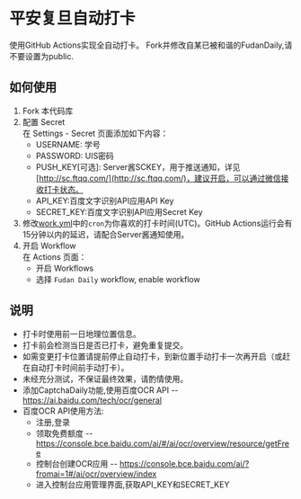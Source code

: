 # 平安复旦自动打卡

使用GitHub Actions实现全自动打卡。
Fork并修改自某已被和谐的FudanDaily,请不要设置为public.

## 如何使用
1. Fork 本代码库
2. 配置 Secret  
   在 Settings - Secret 页面添加如下内容：
   - USERNAME: 学号
   - PASSWORD: UIS密码
   - PUSH_KEY[可选]: Server酱SCKEY，用于推送通知，详见[http://sc.ftqq.com/](http://sc.ftqq.com/)，建议开启，可以通过微信接收打卡状态。
   - API_KEY:百度文字识别API应用API Key
   - SECRET_KEY:百度文字识别API应用Secret Key
3. 修改[work.yml](./.github/workflow/work.yml)中的`cron`为你喜欢的打卡时间(UTC)。GitHub Actions运行会有15分钟以内的延迟，请配合Server酱通知使用。
4. 开启 Workflow  
   在 Actions 页面：
   - 开启 Workflows
   - 选择 `Fudan Daily` workflow, enable workflow

## 说明
- 打卡时使用前一日地理位置信息。
- 打卡前会检测当日是否已打卡，避免重复提交。
- 如需变更打卡位置请提前停止自动打卡，到新位置手动打卡一次再开启（或赶在自动打卡时间前手动打卡）。
- 未经充分测试，不保证最终效果，请酌情使用。
- 添加CaptchaDaily功能,使用百度OCR API -- https://ai.baidu.com/tech/ocr/general
- 百度OCR API使用方法:
  - 注册,登录
  - 领取免费额度 -- https://console.bce.baidu.com/ai/#/ai/ocr/overview/resource/getFree
  - 控制台创建OCR应用 -- https://console.bce.baidu.com/ai/?fromai=1#/ai/ocr/overview/index
  - 进入控制台应用管理界面,获取API_KEY和SECRET_KEY
